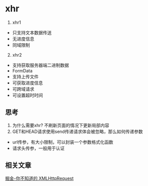 # xhr
1. xhr1
- 只支持文本数据传送
- 无进度信息
- 同域限制

2. xhr2
- 支持获取服务器端二进制数据
- FormData
- 支持上传文件
- 可获取进度信息
- 可跨域请求
- 可设置超时时间

## 思考
1. 为什么需要xhr?
不刷新页面的情况下更新局部内容
2. GET和HEAD请求使用send传递请求体会被忽略，那么如何传递参数
- url传参，有大小限制，可以封装一个参数格式化函数
- 请求头传参，一般用于认证

## 相关文章
[掘金-你不知道的 XMLHttpRequest](https://juejin.cn/post/6844903472714743816#heading-0)
